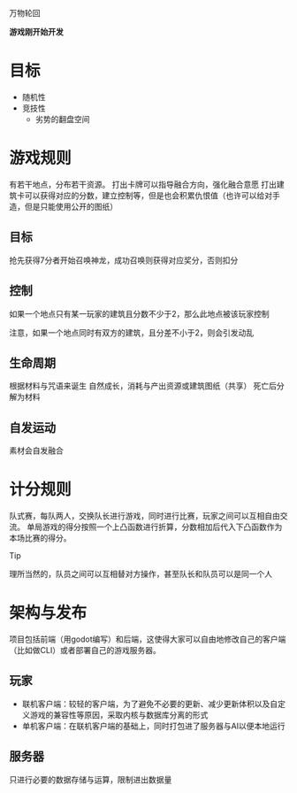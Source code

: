 万物轮回

**游戏刚开始开发**

# 目标

- 随机性
- 竞技性
  - 劣势的翻盘空间

# 游戏规则

有若干地点，分布若干资源。
打出卡牌可以指导融合方向，强化融合意愿
打出建筑卡可以获得对应的分数，建立控制等，但是也会积累仇恨值（也许可以给对手造，但是只能使用公开的图纸）

## 目标

抢先获得7分者开始召唤神龙，成功召唤则获得对应奖分，否则扣分

## 控制

如果一个地点只有某一玩家的建筑且分数不少于2，那么此地点被该玩家控制

注意，如果一个地点同时有双方的建筑，且分差不小于2，则会引发动乱

## 生命周期

根据材料与咒语来诞生
自然成长，消耗与产出资源或建筑图纸（共享）
死亡后分解为材料

## 自发运动

素材会自发融合

# 计分规则

队式赛，每队两人，交换队长进行游戏，同时进行比赛，玩家之间可以互相自由交流。
单局游戏的得分按照一个上凸函数进行折算，分数相加后代入下凸函数作为本场比赛的得分。

> [!tip]
> 理所当然的，队员之间可以互相替对方操作，甚至队长和队员可以是同一个人

# 架构与发布

项目包括前端（用godot编写）和后端，这使得大家可以自由地修改自己的客户端（比如做CLI）或者部署自己的游戏服务器。

## 玩家

- 联机客户端：较轻的客户端，为了避免不必要的更新、减少更新体积以及自定义游戏的兼容性等原因，采取内核与数据库分离的形式
- 单机客户端：在联机客户端的基础上，同时打包进了服务器与AI以便本地运行

## 服务器

只进行必要的数据存储与运算，限制进出数据量

